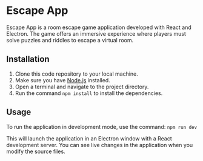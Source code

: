 # Escape App

Escape App is a room escape game application developed with React and Electron. The game offers an immersive experience where players must solve puzzles and riddles to escape a virtual room.

## Installation

1. Clone this code repository to your local machine.
2. Make sure you have [Node.js](https://nodejs.org) installed.
3. Open a terminal and navigate to the project directory.
4. Run the command `npm install` to install the dependencies.

## Usage

To run the application in development mode, use the command: `npm run dev`

This will launch the application in an Electron window with a React development server. You can see live changes in the application when you modify the source files.
